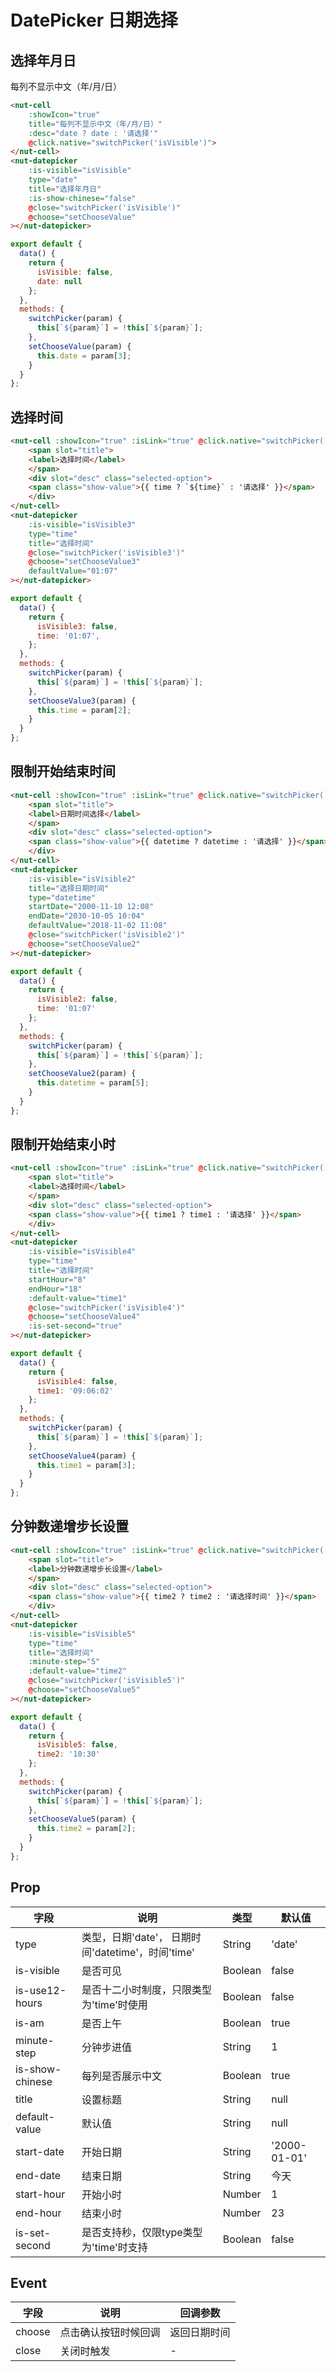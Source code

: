 # DatePicker 日期选择

## 选择年月日

每列不显示中文（年/月/日）

```html
<nut-cell 
    :showIcon="true"  
    title="每列不显示中文（年/月/日）"
    :desc="date ? date : '请选择'"
    @click.native="switchPicker('isVisible')">
</nut-cell>
<nut-datepicker
    :is-visible="isVisible"
    type="date"
    title="选择年月日"
    :is-show-chinese="false"
    @close="switchPicker('isVisible')"
    @choose="setChooseValue"
></nut-datepicker>
```
```javascript
export default {
  data() {
    return {
      isVisible: false,
      date: null
    };
  },
  methods: {
    switchPicker(param) {
      this[`${param}`] = !this[`${param}`];
    },
    setChooseValue(param) {
      this.date = param[3];
    }
  }
};
```


## 选择时间

```html
<nut-cell :showIcon="true" :isLink="true" @click.native="switchPicker('isVisible3')">
    <span slot="title">
    <label>选择时间</label>
    </span>
    <div slot="desc" class="selected-option">
    <span class="show-value">{{ time ? `${time}` : '请选择' }}</span>
    </div>
</nut-cell>
<nut-datepicker
    :is-visible="isVisible3"
    type="time"
    title="选择时间"
    @close="switchPicker('isVisible3')"
    @choose="setChooseValue3"
    defaultValue="01:07"
></nut-datepicker>
```
```javascript
export default {
  data() {
    return {
      isVisible3: false,
      time: '01:07',
    };
  },
  methods: {
    switchPicker(param) {
      this[`${param}`] = !this[`${param}`];
    },
    setChooseValue3(param) {
      this.time = param[2];
    }
  }
};
```

## 限制开始结束时间

```html
<nut-cell :showIcon="true" :isLink="true" @click.native="switchPicker('isVisible2')">
    <span slot="title">
    <label>日期时间选择</label>
    </span>
    <div slot="desc" class="selected-option">
    <span class="show-value">{{ datetime ? datetime : '请选择' }}</span>
    </div>
</nut-cell>
<nut-datepicker
    :is-visible="isVisible2"
    title="选择日期时间"
    type="datetime"
    startDate="2000-11-10 12:08"
    endDate="2030-10-05 10:04"
    defaultValue="2018-11-02 11:08"
    @close="switchPicker('isVisible2')"
    @choose="setChooseValue2"
></nut-datepicker>
```
```javascript
export default {
  data() {
    return {
      isVisible2: false,
      time: '01:07'
    };
  },
  methods: {
    switchPicker(param) {
      this[`${param}`] = !this[`${param}`];
    },
    setChooseValue2(param) {
      this.datetime = param[5];
    }
  }
};
```


## 限制开始结束小时

```html
<nut-cell :showIcon="true" :isLink="true" @click.native="switchPicker('isVisible4')">
    <span slot="title">
    <label>选择时间</label>
    </span>
    <div slot="desc" class="selected-option">
    <span class="show-value">{{ time1 ? time1 : '请选择' }}</span>
    </div>
</nut-cell>
<nut-datepicker
    :is-visible="isVisible4"
    type="time"
    title="选择时间"
    startHour="8"
    endHour="18"
    :default-value="time1"
    @close="switchPicker('isVisible4')"
    @choose="setChooseValue4"
    :is-set-second="true"
></nut-datepicker>
```
```javascript
export default {
  data() {
    return {
      isVisible4: false,
      time1: '09:06:02'
    };
  },
  methods: {
    switchPicker(param) {
      this[`${param}`] = !this[`${param}`];
    },
    setChooseValue4(param) {
      this.time1 = param[3];
    }
  }
};
```

## 分钟数递增步长设置

```html
<nut-cell :showIcon="true" :isLink="true" @click.native="switchPicker('isVisible5')">
    <span slot="title">
    <label>分钟数递增步长设置</label>
    </span>
    <div slot="desc" class="selected-option">
    <span class="show-value">{{ time2 ? time2 : '请选择时间' }}</span>
    </div>
</nut-cell>
<nut-datepicker
    :is-visible="isVisible5"
    type="time"
    title="选择时间"
    :minute-step="5"
    :default-value="time2"
    @close="switchPicker('isVisible5')"
    @choose="setChooseValue5"
></nut-datepicker>
```
```javascript
export default {
  data() {
    return {
      isVisible5: false,
      time2: '10:30'
    };
  },
  methods: {
    switchPicker(param) {
      this[`${param}`] = !this[`${param}`];
    },
    setChooseValue5(param) {
      this.time2 = param[2];
    }
  }
};
```


## Prop

| 字段 | 说明 | 类型 | 默认值
|----- | ----- | ----- | ----- 
| type | 类型，日期'date'， 日期时间'datetime'，时间'time' | String | 'date'
| is-visible | 是否可见 | Boolean | false
| is-use12-hours | 是否十二小时制度，只限类型为'time'时使用 | Boolean | false
| is-am | 是否上午 | Boolean | true
| minute-step | 分钟步进值 | String | 1
| is-show-chinese | 每列是否展示中文 | Boolean | true
| title | 设置标题 | String | null
| default-value | 默认值 | String | null
| start-date | 开始日期 | String | '2000-01-01'
| end-date | 结束日期 | String | 今天
| start-hour | 开始小时 | Number | 1
| end-hour | 结束小时 | Number | 23
|is-set-second| 是否支持秒，仅限type类型为'time'时支持 | Boolean | false

## Event

| 字段 | 说明 | 回调参数 
|----- | ----- | ----- 
| choose | 点击确认按钮时候回调 | 返回日期时间 
| close | 关闭时触发 | -
